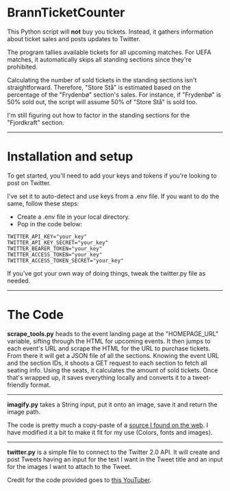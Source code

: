 # BrannTicketCounter
This Python script will **not** buy you tickets.
Instead, it gathers information about ticket sales
and posts updates to Twitter.

The program tallies available tickets for all upcoming matches.
For UEFA matches, it automatically skips all standing sections
since they're prohibited.

Calculating the number of sold tickets in the standing sections
isn't straightforward. Therefore, "Store Stå" is estimated based on
the percentage of the "Frydenbø" section's sales.
For instance, if "Frydenbø" is 50% sold out,
the script will assume 50% of "Store Stå" is sold too.

I'm still figuring out how to factor in the standing sections
for the "Fjordkraft" section.

---

# Installation and setup
To get started, you'll need to add your keys and tokens
if you're looking to post on Twitter.

I've set it to auto-detect and use keys from a .env file.
If you want to do the same, follow these steps:
- Create a .env file in your local directory.
- Pop in the code below:
```
TWITTER_API_KEY="your_key"
TWITTER_API_KEY_SECRET="your_key"
TWITTER_BEARER_TOKEN="your_key"
TWITTER_ACCESS_TOKEN="your_key"
TWITTER_ACCESS_TOKEN_SECRET="your_key"
```
If you've got your own way of doing things,
tweak the twitter.py file as needed.

---

# The Code
**scrape_tools.py** heads to the event landing page at the
"HOMEPAGE_URL" variable, sifting through the HTML for upcoming events.
It then jumps to each event's URL and scrape the HTML for the URL to
purchase tickets. From there it will get a JSON file of all the sections.
Knowing the event URL and the section IDs, it shoots a GET request to each
section to fetch all seating info. Using the seats, it calculates the amount
of sold tickets. Once that's wrapped up, it saves everything locally and
converts it to a tweet-friendly format.

---

**imagify.py** takes a String input, put it onto an image,
save it and return the image path.

The code is pretty much a copy-paste of a [source I found on the web](https://rk.edu.pl/en/generating-memes-and-infographics-with-pillow/).
I have modified it a bit to make it fit for my use (Colors, fonts and images).

---

**twitter.py** is a simple file to connect to the Twitter 2.0 API.
It will create and post Tweets having an input for the text I want
in the Tweet title and an input for the images I want to attach to the
Tweet.

Credit for the code provided goes to [this YouTuber](https://www.youtube.com/watch?v=r9DzYE5UD6M&t=6s).
